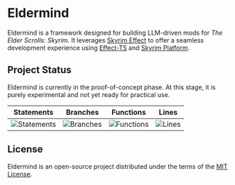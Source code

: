 # Eldermind #

Eldermind is a framework designed for building LLM-driven mods for _The Elder Scrolls: Skyrim_. It
leverages [Skyrim Effect](https://github.com/mysticfall/skyrim-effect) to offer a
seamless development experience using [Effect-TS](https://effect.website/)
and [Skyrim Platform](https://www.nexusmods.com/skyrimspecialedition/mods/54909).

## Project Status

Eldermind is currently in the proof-of-concept phase. At this stage, it is purely experimental and not yet ready for
practical use.

| Statements                  | Branches                | Functions                 | Lines             |
| --------------------------- | ----------------------- | ------------------------- | ----------------- |
| ![Statements](https://img.shields.io/badge/statements-64.06%25-red.svg?style=flat) | ![Branches](https://img.shields.io/badge/branches-83.84%25-yellow.svg?style=flat) | ![Functions](https://img.shields.io/badge/functions-54.66%25-red.svg?style=flat) | ![Lines](https://img.shields.io/badge/lines-64.06%25-red.svg?style=flat) |

## License

Eldermind is an open-source project distributed under the terms of the [MIT License](LICENSE).
